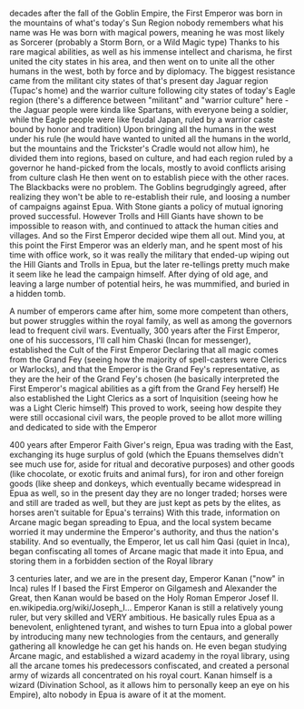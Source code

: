 decades after the fall of the Goblin Empire, the First Emperor was born in the mountains of what's today's Sun Region
nobody remembers what his name was 
He was born with magical powers, meaning he was most likely as Sorcerer (probably a Storm Born, or a Wild Magic type)
Thanks to his rare magical abilities, as well as his immense intellect and charisma, he first united the city states in his area, and then went on to unite all the other humans in the west, both by force and by diplomacy. The biggest resistance came from the militant city states of that's present day Jaguar region (Tupac's home) and the warrior culture following city states of today's Eagle region 
(there's a difference between "militant" and "warrior culture" here - the Jaguar people were kinda like Spartans, with everyone being a soldier, while the Eagle people were like feudal Japan, ruled by a warrior caste bound by honor and tradition)
Upon bringing all the humans in the west under his rule (he would have wanted to united all the humans in the world, but the mountains and the Trickster's Cradle would not allow him), he divided them into regions, based on culture, and had each region ruled by a governor he hand-picked from the locals, mostly to avoid conflicts arising from culture clash 
He then went on to establish piece with the other races. The Blackbacks were no problem. The Goblins begrudgingly agreed, after realizing they won't be able to re-establish their rule, and loosing a number of campaigns against Epua. With Stone giants a policy of mutual ignoring proved successful. However Trolls and Hill Giants have shown to be impossible to reason with, and continued to attack the human cities and villages. And so the First Emperor decided wipe them all out. 
Mind you, at this point the First Emperor was an elderly man, and he spent most of his time with office work, so it was really the military that ended-up wiping out the Hill Giants and Trolls in Epua, but the later re-tellings pretty much make it seem like he lead the campaign himself. 
After dying of old age, and leaving a large number of potential heirs, he was mummified, and buried in a hidden tomb.

A number of emperors came after him, some more competent than others, but power struggles within the royal family, as well as among the governors lead to frequent civil wars. 
Eventually, 300 years after the First Emperor, one of his successors, I'll call him Chaski (Incan for messenger), established the Cult of the First Emperor 
Declaring that all magic comes from the Grand Fey (seeing how the majority of spell-casters were Clerics or Warlocks), and that the Emperor is the Grand Fey's representative, as they are the heir of the Grand Fey's chosen (he basically interpreted the First Emperor's magical abilities as a gift from the Grand Fey herself)
He also established the Light Clerics as a sort of Inquisition (seeing how he was a Light Cleric himself)
This proved to work, seeing how despite they were still occasional civil wars, the people proved to be allot more willing and dedicated to side with the Emperor 

400 years after Emperor Faith Giver's reign, Epua was trading with the East, exchanging its huge surplus of gold (which the Epuans themselves didn't see much use for, aside for ritual and decorative purposes) and other goods (like chocolate, or exotic fruits and animal furs), for iron and other foreign goods (like sheep and donkeys, which eventually became widespread in Epua as well, so in the present day they are no longer traded; horses were and still are traded as well, but they are just kept as pets by the elites, as horses aren't suitable for Epua's terrains) 
With this trade, information on Arcane magic began spreading to Epua, and the local system became worried it may undermine the Emperor's authority, and thus the nation's stability.
And so eventually, the Emperor, let us call him Qasi (quiet in Inca), began confiscating all tomes of Arcane magic that made it into Epua, and storing them in a forbidden section of the Royal library 

3 centuries later, and we are in the present day, Emperor Kanan ("now" in Inca) rules
If I based the First Emperor on Gilgamesh and Alexander the Great, then Kanan would be based on the Holy Roman Emperor Josef II. en.wikipedia.org/wiki/Joseph_I…
Emperor Kanan is still a relatively young ruler, but very skilled and VERY ambitious. 
He basically rules Epua as a benevolent, enlightened tyrant, and wishes to turn Epua into a global power by introducing many new technologies from the centaurs, and generally gathering all knowledge he can get his hands on. 
He even began studying Arcane magic, and established a wizard academy in the royal library, using all the arcane tomes his predecessors confiscated, and created a personal army of wizards all concentrated on his royal court. 
Kanan himself is a wizard (Divination School, as it allows him to personally keep an eye on his Empire), alto nobody in Epua is aware of it at the moment. 
